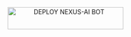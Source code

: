 </a>
</p>
<p align="center">
<a href='https://dashboard.heroku.com/new?template=https://github.com/Pkdriller/NEXUS-XMD/tree/main?tab=readme-ov-file' target="_blank"> <img title="DEPLOY NEXUS-AI BOT" src="https://img.shields.io/badge/👻_DEPLOY_ON_HEROKU-000000?style=for-the-badge&logo=heroku&logoColor=white&color=FF00FF" width="260" height="50"/>
  </a>
